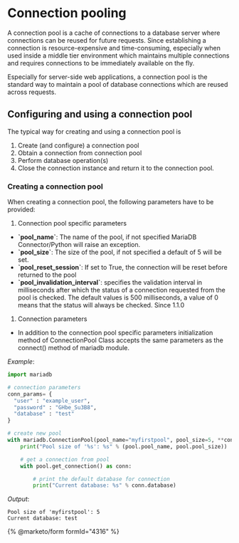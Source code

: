 # Connection pooling

A connection pool is a cache of connections to a database server where connections can be reused for future requests.
Since establishing a connection is resource-expensive and time-consuming, especially when used inside a middle tier
environment which maintains multiple connections and requires connections to be immediately available on the fly.

Especially for server-side web applications, a connection pool is the standard way to maintain a pool of database connections
which are reused across requests.

## Configuring and using a connection pool

The typical way for creating and using a connection pool is

1. Create (and configure) a connection pool
2. Obtain a connection from connection pool
3. Perform database operation(s)
4. Close the connection instance and return it to the connection pool.

### Creating a connection pool

When creating a connection pool, the following parameters have to be provided:

1. Connection pool specific parameters

- **\`pool_name\`**: The name of the pool, if not specified MariaDB Connector/Python will raise an exception.
- **\`pool_size\`**: The size of the pool, if not specified a default of 5 will be set.
- **\`pool_reset_session\`**: If set to True, the connection will be reset before returned to the pool
- **\`pool_invalidation_interval\`**: specifies the validation interval in milliseconds after which the status of a connection requested from the pool is checked. The default values is 500 milliseconds, a value of 0 means that the status will always be checked. Since 1.1.0

1. Connection parameters

- In addition to the connection pool specific parameters initialization method of ConnectionPool Class accepts the same parameters as the connect() method of mariadb module.

*Example*:

```python
import mariadb

# connection parameters
conn_params= {
  "user" : "example_user",
  "password" : "GHbe_Su3B8",
  "database" : "test"
}

# create new pool
with mariadb.ConnectionPool(pool_name="myfirstpool", pool_size=5, **conn_params) as pool:
    print("Pool size of '%s': %s" % (pool.pool_name, pool.pool_size))

    # get a connection from pool
    with pool.get_connection() as conn:

        # print the default database for connection
        print("Current database: %s" % conn.database)
```

*Output*:

```none
Pool size of 'myfirstpool': 5
Current database: test
```

{% @marketo/form formId="4316" %}
